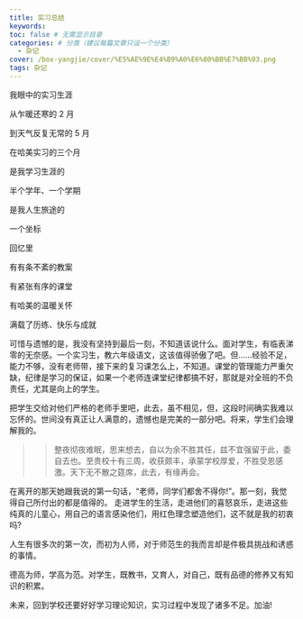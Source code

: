 ```yaml
---
title: 实习总结
keywords:
toc: false # 无需显示目录
categories: # 分类（建议每篇文章只设一个分类）
  - 杂记
cover: /box-yangjie/cover/%E5%AE%9E%E4%B9%A0%E6%80%BB%E7%BB%93.png
tags: 杂记
---
```


我眼中的实习生涯

从乍暖还寒的 2 月

到天气反复无常的 5 月

在哈美实习的三个月

是我学习生涯的

半个学年、一个学期

是我人生旅途的

一个坐标

回忆里

有有条不紊的教案

有紧张有序的课堂

有哈美的温暖关怀

满载了历练、快乐与成就

可惜与遗憾的是，我没有坚持到最后一刻，不知道该说什么。面对学生，有临表涕零的无奈感。一个实习生，教六年级语文，这该值得骄傲了吧。但……经验不足，能力不够，没有老师带，接下来的复习课怎么上，不知道。课堂的管理能力严重欠缺，纪律是学习的保证，如果一个老师连课堂纪律都搞不好，那就是对全班的不负责任，尤其是向上的学生。

把学生交给对他们严格的老师手里吧，此去，虽不相见，但，这段时间确实我难以忘怀的。世间没有真正让人满意的，遗憾也是完美的一部分吧。将来，学生们会理解我的。

> > 整夜彻夜难眠，思来想去，自以为余不胜其任，兹不宜强留于此，委自去也。至贵校十有三周，收获颇丰，承蒙学校厚爱，不胜受恩感激。天下无不散之筵席，此去，有缘再会。

在离开的那天她跟我说的第一句话，“老师，同学们都舍不得你!”。那一刻，我觉得自己所付出的都是值得的。
走进学生的生活，走进他们的喜怒哀乐，走进这些纯真的儿童心，用自己的语言感染他们，用红色理念塑造他们，这不就是我的初衷吗?

人生有很多次的第一次，而初为人师，对于师范生的我而言却是件极具挑战和诱惑的事情。

德高为师，学高为范。对学生，既教书，又育人，对自己，既有品德的修养又有知识的积累。

未来，回到学校还要好好学习理论知识，实习过程中发现了诸多不足。加油!
